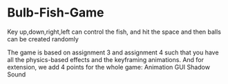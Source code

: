 # Bulb-Fish-Game
Key up,down,right,left can control the fish, and hit the space and then balls can be created randomly


The game is based on assignment 3 and assignment 4  such that you have all the physics-based effects and the keyframing animations.
And for extension, we add 4 points for the whole game:
Animation
GUI
Shadow
Sound

